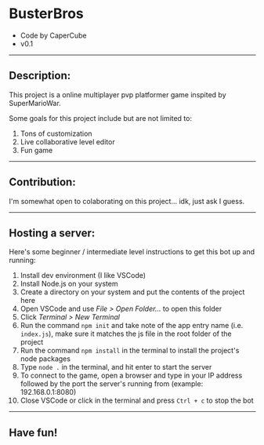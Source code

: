 # BusterBros
* Code by CaperCube
* v0.1
-----------------------------------------------------------
## Description:

This project is a online multiplayer pvp platformer game inspited by SuperMarioWar.

Some goals for this project include but are not limited to:
1. Tons of customization
2. Live collaborative level editor
3. Fun game

-----------------------------------------------------------
## Contribution:

I'm somewhat open to colaborating on this project... idk, just ask I guess.

-----------------------------------------------------------
## Hosting a server:

Here's some beginner / intermediate level instructions to get this bot up and running:

1. Install dev environment (I like VSCode)
2. Install Node.js on your system
3. Create a directory on your system and put the contents of the project here
4. Open VSCode and use *File > Open Folder...* to open this folder
5. Click *Terminal > New Terminal*
6. Run the command `npm init` and take note of the app entry name (i.e. `index.js`), make sure it matches the js file in the root folder of the project
7. Run the command `npm install` in the terminal to install the project's node packages
8. Type `node .` in the terminal, and hit enter to start the server
9. To connect to the game, open a browser and type in your IP address followed by the port the server's running from (example: 192.168.0.1:8080)
10. Close VSCode or click in the terminal and press `Ctrl + c` to stop the bot

-----------------------------------------------------------
## Have fun!
